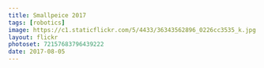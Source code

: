 ```yaml
---
title: Smallpeice 2017
tags: [robotics]
image: https://c1.staticflickr.com/5/4433/36343562896_0226cc3535_k.jpg
layout: flickr
photoset: 72157683796439222
date: 2017-08-05
---
```

